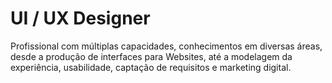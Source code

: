 # UI / UX Designer
Profissional com múltiplas capacidades, conhecimentos em diversas áreas, desde a produção de interfaces para Websites, até a modelagem da experiência, usabilidade, captação de requisitos e marketing digital.
